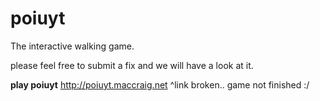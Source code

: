 poiuyt
======

The interactive walking game.

please feel free to submit a fix and we will have a look at it. 

<b>play poiuyt</b>
http://poiuyt.maccraig.net
^link broken.. game not finished :/


